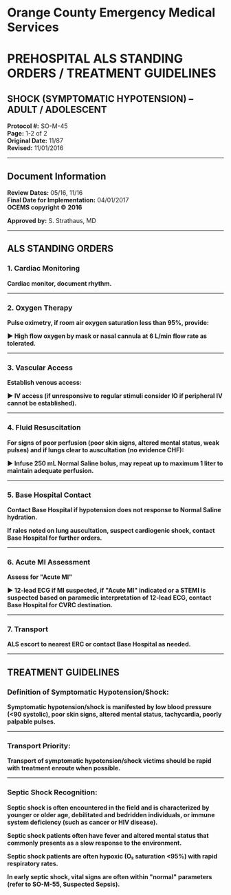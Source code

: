 # Orange County Emergency Medical Services
# PREHOSPITAL ALS STANDING ORDERS / TREATMENT GUIDELINES
## SHOCK (SYMPTOMATIC HYPOTENSION) – ADULT / ADOLESCENT

**Protocol #:** SO-M-45  
**Page:** 1-2 of 2  
**Original Date:** 11/87  
**Revised:** 11/01/2016

---

## Document Information

**Review Dates:** 05/16, 11/16  
**Final Date for Implementation:** 04/01/2017  
**OCEMS copyright © 2016**

**Approved by:** S. Strathaus, MD

---

## ALS STANDING ORDERS

### 1. Cardiac Monitoring

**Cardiac monitor, document rhythm.**

---

### 2. Oxygen Therapy

**Pulse oximetry, if room air oxygen saturation less than 95%, provide:**

**► High flow oxygen by mask or nasal cannula at 6 L/min flow rate as tolerated.**

---

### 3. Vascular Access

**Establish venous access:**

**► IV access (if unresponsive to regular stimuli consider IO if peripheral IV cannot be established).**

---

### 4. Fluid Resuscitation

**For signs of poor perfusion (poor skin signs, altered mental status, weak pulses) and if lungs clear to auscultation (no evidence CHF):**

**► Infuse 250 mL Normal Saline bolus, may repeat up to maximum 1 liter to maintain adequate perfusion.**

---

### 5. Base Hospital Contact

**Contact Base Hospital if hypotension does not response to Normal Saline hydration.**

**If rales noted on lung auscultation, suspect cardiogenic shock, contact Base Hospital for further orders.**

---

### 6. Acute MI Assessment

**Assess for "Acute MI"**

**► 12-lead ECG if MI suspected, if "Acute MI" indicated or a STEMI is suspected based on paramedic interpretation of 12-lead ECG, contact Base Hospital for CVRC destination.**

---

### 7. Transport

**ALS escort to nearest ERC or contact Base Hospital as needed.**

---

## TREATMENT GUIDELINES

### Definition of Symptomatic Hypotension/Shock:

**Symptomatic hypotension/shock is manifested by low blood pressure (<90 systolic), poor skin signs, altered mental status, tachycardia, poorly palpable pulses.**

---

### Transport Priority:

**Transport of symptomatic hypotension/shock victims should be rapid with treatment enroute when possible.**

---

### Septic Shock Recognition:

**Septic shock is often encountered in the field and is characterized by younger or older age, debilitated and bedridden individuals, or immune system deficiency (such as cancer or HIV disease).**

**Septic shock patients often have fever and altered mental status that commonly presents as a slow response to the environment.**

**Septic shock patients are often hypoxic (O₂ saturation <95%) with rapid respiratory rates.**

**In early septic shock, vital signs are often within "normal" parameters (refer to SO-M-55, Suspected Sepsis).**
